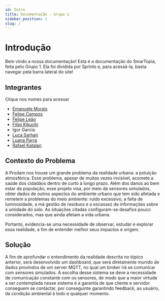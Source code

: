 ```yaml
---
id: Intro
title: Documentação - Grupo 1
sidebar_position: 1
slug: /
---
```


# Introdução
Bem vindo a nossa documentação! Esta é a documentação do SmarTopia, feita pelo Grupo 1. Ela foi dividida por Sprints e, para acessá-la, basta navegar pela barra lateral do site! 

## Integrantes
Clique nos nomes para acessar
- [Emanuele Morais](https://www.linkedin.com/in/emanuele-morais/)
- [Felipe Campos](https://www.linkedin.com/in/felipe-pereira-campos-250aa2231)
- [Felipe Leão](https://www.linkedin.com/in/felipe-hm-le%C3%A3o)
- [Filipi Kikuchi](https://www.linkedin.com/in/filipi-kikuchi-1811a9213)
- Igor Garcia
- [Luca Sarhan](https://www.linkedin.com/in/luca-giberti-63a4ab231/)
- [Luana Parra](https://www.linkedin.com/in/luana-dinamarca-parra/)
- [Rafael Katalan](https://www.linkedin.com/in/rafael-katalan/)


## Contexto do Problema
A Prodam nos trouxe um grande problema da realidade urbana: a poluição atmosférica. Esse problema, apesar de muitas vezes invisível, acomete a saúde dos cidadãos dentro de curto à longo prazo. Além dos danos ao bem estar da população, esse projeto visa, por meio da sensores simulados, obter dados de outros aspectos do ambiente urbano que tem sido afetada e remetem a problemas do meio ambiente: ruído excessivo, a falta de luminosidade, a má gestão de resíduos e a escassez de informações sobre a umidade do solo. As situações citadas configuram-se desafios pouco considerados, mas que ainda afetam a vida urbana.

Portanto, evidencia-se uma necessidade de observar, estudar e explorar essa realidade, a fim de entender melhor seus impactos e origem.

## Solução
A fim de aprofundar o entendimento da realidade descrita no tópico anterior, será desenvolvido um dashboard, que será diretamente munido de dados provindos de um server MQTT, no qual um broker irá se comunicar com sensores simulados. A escolha desse sistema se deve a necessidade de comunicação constante com os sensores, de modo que a maior virtude a ser contemplada nesse sistema é a garantia de que cliente e servidor conseguem se contactar, por conseguinte garantindo feedback, ao usuário, da condição ambiental à todo e qualquer momento. 